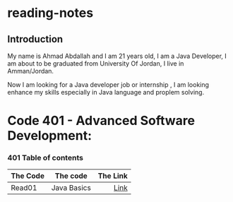# reading-notes


## Introduction
My name is Ahmad Abdallah and I am 21 years old, I am a Java Developer, I  am about to be graduated from University Of Jordan, I live in Amman/Jordan.

Now I am looking for a Java developer job or internship , I am looking enhance my skills especially in Java language and proplem solving.

# Code 401 - Advanced Software Development:
 
### 401 Table of contents

| The Code	      | The code    |              The Link |
| :---        |:-----------:|----------------------:|
| Read01      | Java Basics | [Link](/read1.md) |

